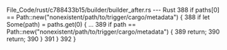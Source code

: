 File_Code/rust/c788433b15/builder/builder_after.rs --- Rust
388         if paths[0] == Path::new("nonexistent/path/to/trigger/cargo/metadata") {                                                                         388         if let Some(path) = paths.get(0) {
...                                                                                                                                                          389             if path == Path::new("nonexistent/path/to/trigger/cargo/metadata") {
389             return;                                                                                                                                      390                 return;
390         }                                                                                                                                                391             }
                                                                                                                                                             392         }

